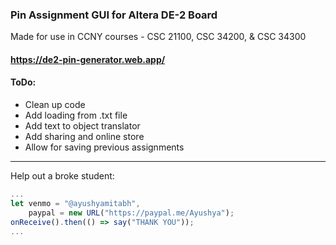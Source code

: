 ### Pin Assignment GUI for Altera DE-2 Board
Made for use in CCNY courses - CSC 21100, CSC 34200, & CSC 34300

#### https://de2-pin-generator.web.app/

#### ToDo:
- Clean up code
- Add loading from .txt file
- Add text to object translator
- Add sharing and online store
- Allow for saving previous assignments

----

Help out a broke student:
```jsx
...
let venmo = "@ayushyamitabh",
    paypal = new URL("https://paypal.me/Ayushya");
onReceive().then(() => say("THANK YOU"));
...
```
